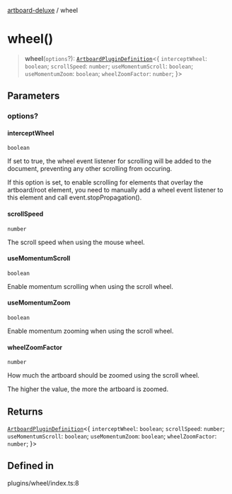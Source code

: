 [artboard-deluxe](../globals.md) / wheel

# wheel()

> **wheel**(`options`?): [`ArtboardPluginDefinition`](../type-aliases/ArtboardPluginDefinition.md)\<\{ `interceptWheel`: `boolean`; `scrollSpeed`: `number`; `useMomentumScroll`: `boolean`; `useMomentumZoom`: `boolean`; `wheelZoomFactor`: `number`; \}\>

## Parameters

### options?

#### interceptWheel

`boolean`

If set to true, the wheel event listener for scrolling will be added to
the document, preventing any other scrolling from occuring.

If this option is set, to enable scrolling for elements that overlay the
artboard/root element, you need to manually add a wheel event listener to
this element and call event.stopPropagation().

#### scrollSpeed

`number`

The scroll speed when using the mouse wheel.

#### useMomentumScroll

`boolean`

Enable momentum scrolling when using the scroll wheel.

#### useMomentumZoom

`boolean`

Enable momentum zooming when using the scroll wheel.

#### wheelZoomFactor

`number`

How much the artboard should be zoomed using the scroll wheel.

The higher the value, the more the artboard is zoomed.

## Returns

[`ArtboardPluginDefinition`](../type-aliases/ArtboardPluginDefinition.md)\<\{ `interceptWheel`: `boolean`; `scrollSpeed`: `number`; `useMomentumScroll`: `boolean`; `useMomentumZoom`: `boolean`; `wheelZoomFactor`: `number`; \}\>

## Defined in

plugins/wheel/index.ts:8
